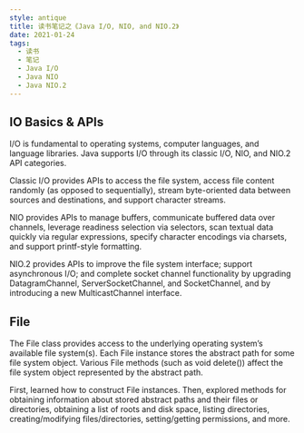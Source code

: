 ```yaml
---
style: antique
title: 读书笔记之《Java I/O, NIO, and NIO.2》
date: 2021-01-24
tags:
  - 读书
  - 笔记
  - Java I/O
  - Java NIO
  - Java NIO.2
---
```


## IO Basics & APIs

I/O is fundamental to operating systems, computer languages, and language libraries. Java supports I/O through its classic I/O, NIO, and NIO.2 API categories.

Classic I/O provides APIs to access the file system, access file content randomly (as opposed to sequentially), stream byte-oriented data between sources and destinations, and support character streams.

NIO provides APIs to manage buffers, communicate buffered data over channels, leverage readiness selection via selectors, scan textual data quickly via regular expressions, specify character encodings via charsets, and support printf-style formatting.

NIO.2 provides APIs to improve the file system interface; support asynchronous I/O; and complete socket channel functionality by upgrading DatagramChannel, ServerSocketChannel, and SocketChannel, and by introducing a new MulticastChannel interface.

## File

The File class provides access to the underlying operating system’s available file system(s). Each File instance stores the abstract path for some file system object. Various File methods (such as void delete()) affect the file system object represented by the abstract path.

First, learned how to construct File instances. Then, explored methods for obtaining information about stored abstract paths and their files or directories, obtaining a list of roots and disk space, listing directories, creating/modifying files/directories, setting/getting permissions, and more.

